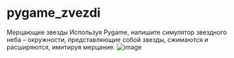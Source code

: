 # pygame_zvezdi
Мерцающие звезды
Используя Pygame, напишите симулятор звездного неба – окружности, представляющие собой звезды, сжимаются и расширяются, имитируя мерцание.
![image](https://github.com/Bkey-201/pygame_zvezdi/assets/114351155/2a91c6fc-a8eb-418f-b800-92620c92a81c)
